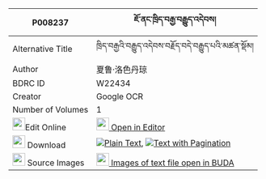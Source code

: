 |P008237|ཇོ་ནང་ཁྲིད་བརྒྱ་བརྒྱུད་འདེབས། 
| --- | --- 
|Alternative Title |ཁྲིད་བརྒྱའི་བརྒྱུད་འདེབས་བརྗོད་བདེ་བརྒྱུད་པའི་མཚན་སྡོམ།
|Author| 夏鲁·洛色丹琼
|BDRC ID | W22434
|Creator | Google OCR
|Number of Volumes| 1
|<img width="25" src="https://img.icons8.com/color/25/000000/edit-property.png">Edit Online| [<img width="25" src="https://avatars.githubusercontent.com/u/45091458?s=200&v=4"> Open in Editor](http://editor.openpecha.org/P008237)
|<img width="25" src="https://img.icons8.com/fluent/48/000000/download-2.png"/>  Download | [![](https://img.icons8.com/color/20/000000/txt.png)Plain Text](https://github.com/Openpecha/P008237/releases/download/v1/jo_nang_tri_gya_gyu_deb_plain_P008237.zip), [![](https://img.icons8.com/color/20/000000/txt.png)Text with Pagination](https://github.com/Openpecha/P008237/releases/download/v1/jo_nang_tri_gya_gyu_deb_pages_P008237.zip)
|<img width="25" src="https://img.icons8.com/plasticine/100/000000/pictures-folder.png"/>  Source Images | [<img width="25" src="https://library.bdrc.io/icons/BUDA-small.svg"> Images of text file open in BUDA](https://library.bdrc.io/show/bdr:W22434)